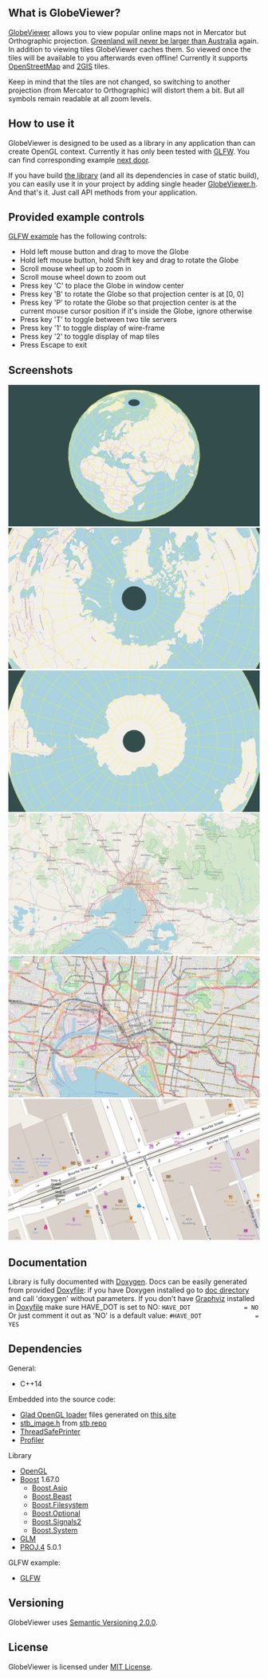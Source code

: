 ## What is GlobeViewer?

[GlobeViewer](https://github.com/green-anger/GlobeViewer) allows you to view popular online maps not in Mercator but Orthographic projection.
[Greenland will never be larger than Australia](https://www.quora.com/Which-is-bigger-Australia-or-Greenland) again.
In addition to viewing tiles GlobeViewer caches them. So viewed once the tiles will be available to you afterwards even offline!
Currently it supports [OpenStreetMap](https://www.openstreetmap.org) and [2GIS](https://2gis.com) tiles.

Keep in mind that the tiles are not changed, so switching to another projection (from Mercator to Orthographic) will distort them a bit.
But all symbols remain readable at all zoom levels.

## How to use it

GlobeViewer is designed to be used as a library in any application than can create OpenGL context. Currently it has only been tested with [GLFW](https://www.glfw.org/).
You can find corresponding example [next door](./examples/glfw).

If you have build [the library](./lib) (and all its dependencies in case of static build), you can easily use it in your project by adding single header [GlobeViewer.h](/lib/include/GlobeViewer.h).
And that's it. Just call API methods from your application.

## Provided example controls

[GLFW example](./examples/glfw) has the following controls:
* Hold left mouse button and drag to move the Globe
* Hold left mouse button, hold Shift key and drag to rotate the Globe
* Scroll mouse wheel up to zoom in
* Scroll mouse wheel down to zoom out
* Press key 'C' to place the Globe in window center
* Press key 'B' to rotate the Globe so that projection center is at [0, 0]
* Press key 'P' to rotate the Globe so that projection center is at the current mouse cursor position if it's inside the Globe, ignore otherwise
* Press key 'T' to toggle between two tile servers
* Press key '1' to toggle display of wire-frame
* Press key '2' to toggle display of map tiles
* Press Escape to exit

## Screenshots

![The Globe](./doc/images/globe.png "The Globe")
![The North Pole](./doc/images/north_pole.png "The North Pole")
![The South Pole](./doc/images/south_pole.png "The South Pole")
![Melbourne from far away](./doc/images/melbourne_far.png "Melbourne from far away")
![Melbourne from not so far away](./doc/images/melbourne_mid.png "Melbourne from not so far away")
![Melbourne at zoom level 19](./doc/images/melbourne_close.png "Melbourne at zoom level 19")

## Documentation

Library is fully documented with [Doxygen](http://www.doxygen.org/). Docs can be easily generated from provided [Doxyfile](./doc/Doxyfile):
if you have Doxygen installed go to [doc directory](./doc) and call 'doxygen' without parameters. If you don't have [Graphviz](https://graphviz.org/)
installed in [Doxyfile](./doc/Doxyfile) make sure HAVE_DOT is set to NO:
`HAVE_DOT               = NO`
Or just comment it out as 'NO' is a default value:
`#HAVE_DOT               = YES`

## Dependencies

General:
* C++14

Embedded into the source code:
* [Glad OpenGL loader](https://github.com/Dav1dde/glad) files generated on [this site](https://glad.dav1d.de/)
* [stb_image.h](https://github.com/nothings/stb/blob/master/stb_image.h) from [stb repo](https://github.com/nothings/stb/)
* [ThreadSafePrinter](https://github.com/green-anger/ThreadSafePrinter/)
* [Profiler](https://github.com/green-anger/Profiler/)

Library
* [OpenGL](https://www.khronos.org/opengl/)
* [Boost](https://www.boost.org/) 1.67.0
    - [Boost.Asio](https://www.boost.org/doc/libs/release/libs/asio/)
    - [Boost.Beast](https://www.boost.org/doc/libs/1_68_0/libs/beast/)
    - [Boost.Filesystem](https://www.boost.org/doc/libs/release/libs/filesystem/)
    - [Boost.Optional](https://www.boost.org/doc/libs/release/libs/optional/)
    - [Boost.Signals2](https://www.boost.org/doc/libs/release/libs/signals2/)
    - [Boost.System](https://www.boost.org/doc/libs/release/libs/system/)
* [GLM](https://glm.g-truc.net/)
* [PROJ.4](https://github.com/OSGeo/proj.4/) 5.0.1

GLFW example:
* [GLFW](https://www.glfw.org/)

## Versioning

GlobeViewer uses [Semantic Versioning 2.0.0](https://semver.org/).

## License

GlobeViewer is licensed under [MIT License](./LICENSE).
